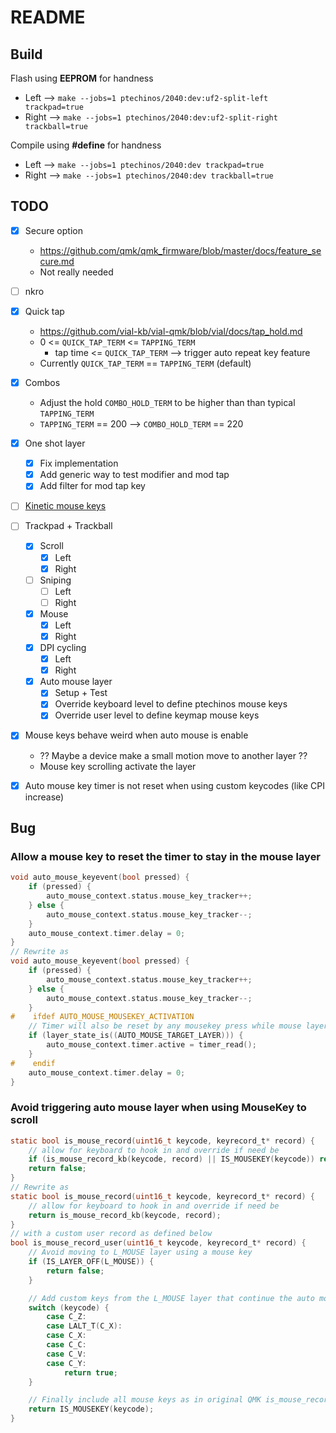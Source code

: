 # README


## Build
Flash using **EEPROM** for handness
  - Left --> `make --jobs=1 ptechinos/2040:dev:uf2-split-left trackpad=true`
  - Right --> `make --jobs=1 ptechinos/2040:dev:uf2-split-right trackball=true`

Compile using **#define** for handness
  - Left --> `make --jobs=1 ptechinos/2040:dev trackpad=true`
  - Right --> `make --jobs=1 ptechinos/2040:dev trackball=true`

## TODO
  - [x] Secure option
    - https://github.com/qmk/qmk_firmware/blob/master/docs/feature_secure.md
    - Not really needed
  - [ ] nkro
  - [x] Quick tap
    - https://github.com/vial-kb/vial-qmk/blob/vial/docs/tap_hold.md
    - 0 <= `QUICK_TAP_TERM` <= `TAPPING_TERM`
      - tap time <= `QUICK_TAP_TERM` --> trigger auto repeat key feature
    - Currently `QUICK_TAP_TERM` == `TAPPING_TERM` (default)
  - [x] Combos
    - Adjust the hold `COMBO_HOLD_TERM` to be higher than than typical `TAPPING_TERM`
    - `TAPPING_TERM` == 200 --> `COMBO_HOLD_TERM` == 220
  - [x] One shot layer
    - [x] Fix implementation
    - [x] Add generic way to test modifier and mod tap
    - [x] Add filter for mod tap key
  - [ ] [Kinetic mouse keys](https://qmk.github.io/qmk_mkdocs/master/en/feature_mouse_keys/#kinetic-mode)
  - [ ] Trackpad + Trackball
    - [x] Scroll
      - [x] Left
      - [x] Right
    - [ ] Sniping
      - [ ] Left
      - [ ] Right
    - [x] Mouse
      - [x] Left
      - [x] Right
    - [x] DPI cycling
      - [x] Left
      - [x] Right
    - [x] Auto mouse layer
      - [x] Setup + Test
      - [x] Override keyboard level to define ptechinos mouse keys
      - [x] Override user level to define keymap mouse keys
  - [x] Mouse keys behave weird when auto mouse is enable
    - ?? Maybe a device make a small motion move to another layer ??
    - Mouse key scrolling activate the layer
  - [x] Auto mouse key timer is not reset when using custom keycodes (like CPI increase)


## Bug
### Allow a mouse key to reset the timer to stay in the mouse layer
```c
void auto_mouse_keyevent(bool pressed) {
    if (pressed) {
        auto_mouse_context.status.mouse_key_tracker++;
    } else {
        auto_mouse_context.status.mouse_key_tracker--;
    }
    auto_mouse_context.timer.delay = 0;
}
// Rewrite as
void auto_mouse_keyevent(bool pressed) {
    if (pressed) {
        auto_mouse_context.status.mouse_key_tracker++;
    } else {
        auto_mouse_context.status.mouse_key_tracker--;
    }
#    ifdef AUTO_MOUSE_MOUSEKEY_ACTIVATION
    // Timer will also be reset by any mousekey press while mouse layer is on
    if (layer_state_is((AUTO_MOUSE_TARGET_LAYER))) {
        auto_mouse_context.timer.active = timer_read();
    }
#    endif
    auto_mouse_context.timer.delay = 0;
}
```

### Avoid triggering auto mouse layer when using MouseKey to scroll
```c
static bool is_mouse_record(uint16_t keycode, keyrecord_t* record) {
    // allow for keyboard to hook in and override if need be
    if (is_mouse_record_kb(keycode, record) || IS_MOUSEKEY(keycode)) return true;
    return false;
}
// Rewrite as
static bool is_mouse_record(uint16_t keycode, keyrecord_t* record) {
    // allow for keyboard to hook in and override if need be
    return is_mouse_record_kb(keycode, record);
}
// with a custom user record as defined below
bool is_mouse_record_user(uint16_t keycode, keyrecord_t* record) {
    // Avoid moving to L_MOUSE layer using a mouse key
    if (IS_LAYER_OFF(L_MOUSE)) {
        return false;
    }

    // Add custom keys from the L_MOUSE layer that continue the auto mouse feature
    switch (keycode) {
        case C_Z:
        case LALT_T(C_X):
        case C_X:
        case C_C:
        case C_V:
        case C_Y:
            return true;
    }

    // Finally include all mouse keys as in original QMK is_mouse_record
    return IS_MOUSEKEY(keycode);
}
```
